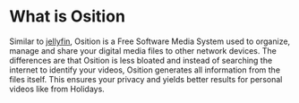 # What is Osition

Similar to [jellyfin](https://jellyfin.org/), Osition is a Free Software Media System used to organize, manage and share your digital media files to other network devices.
The differences are that Osition is less bloated and instead of searching the internet to identify your videos, Osition generates all information from the files itself.
This ensures your privacy and yields better results for personal videos like from Holidays.
